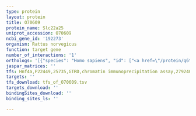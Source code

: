 ```yaml
---
type: protein
layout: protein
title: O70609
protein_name: Slc22a25
uniprot_accession: O70609
ncbi_gene_id: '192273'
organism: Rattus norvegicus
function: target gene
number_of_interactions: '1'
orthologs: '[{"species": "Homo sapiens", "id": ["<a href=\"/protein/q6t423\">Q6T423</a>", "<a href=\"/protein/q8ivm8\">Q8IVM8</a>"]}, {"species": "Mus musculus", "id": ["<a href=\"/protein/q8vca0\">Q8VCA0</a>"]}, {"species": "Drosophila melanogaster", "id": ["<a href=\"/protein/q9vdw0\">Q9VDW0</a>", "<a href=\"/protein/q9vdv8\">Q9VDV8</a>", "<a href=\"/protein/q9vdv7\">Q9VDV7</a>", "<a href=\"/protein/q9vdv6\">Q9VDV6</a>"]}]'
jaspar_matrices: ''
tfs: Hnf4a,P22449,25735,GTRD,chromatin immunoprecipitation assay,27924024%5Buid%5D,No
targets: ''
tfs_download: tfs_of_O70609.tsv
targets_download: ''
bindingSites_download: ''
binding_sites_ls: ''

---
```

